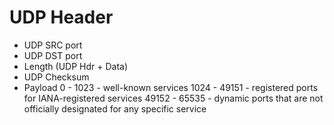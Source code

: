 # UDP Header
- UDP SRC port
- UDP DST port
- Length (UDP Hdr + Data)
- UDP Checksum
- Payload
0 - 1023 - well-known services
1024 - 49151 - registered ports for IANA-registered services
49152 - 65535 - dynamic ports that are not officially designated for any specific service 